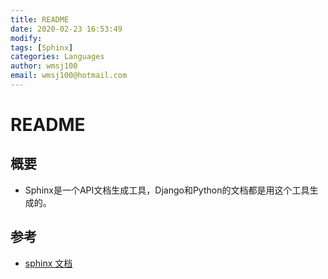 ```yaml
---
title: README
date: 2020-02-23 16:53:49
modify: 
tags: [Sphinx]
categories: Languages
author: wmsj100
email: wmsj100@hotmail.com
---
```


# README

## 概要

- Sphinx是一个API文档生成工具，Django和Python的文档都是用这个工具生成的。

## 参考

- [sphinx 文档](https://zh-sphinx-doc.readthedocs.io/en/latest/tutorial.html)
